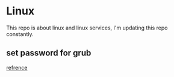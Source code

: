 # Linux

This repo is about linux and linux services, I'm updating this repo constantly.



## set password for grub
[refrence](https://www.cyberithub.com/how-to-password-protect-grub-boot-loader-in-ubuntu-20-04-lts/)
